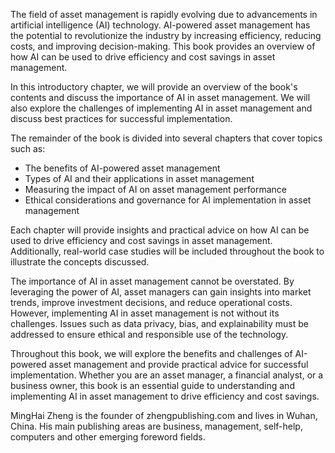 
The field of asset management is rapidly evolving due to advancements in artificial intelligence (AI) technology. AI-powered asset management has the potential to revolutionize the industry by increasing efficiency, reducing costs, and improving decision-making. This book provides an overview of how AI can be used to drive efficiency and cost savings in asset management.

In this introductory chapter, we will provide an overview of the book's contents and discuss the importance of AI in asset management. We will also explore the challenges of implementing AI in asset management and discuss best practices for successful implementation.

The remainder of the book is divided into several chapters that cover topics such as:

* The benefits of AI-powered asset management
* Types of AI and their applications in asset management
* Measuring the impact of AI on asset management performance
* Ethical considerations and governance for AI implementation in asset management

Each chapter will provide insights and practical advice on how AI can be used to drive efficiency and cost savings in asset management. Additionally, real-world case studies will be included throughout the book to illustrate the concepts discussed.

The importance of AI in asset management cannot be overstated. By leveraging the power of AI, asset managers can gain insights into market trends, improve investment decisions, and reduce operational costs. However, implementing AI in asset management is not without its challenges. Issues such as data privacy, bias, and explainability must be addressed to ensure ethical and responsible use of the technology.

Throughout this book, we will explore the benefits and challenges of AI-powered asset management and provide practical advice for successful implementation. Whether you are an asset manager, a financial analyst, or a business owner, this book is an essential guide to understanding and implementing AI in asset management to drive efficiency and cost savings.

MingHai Zheng is the founder of zhengpublishing.com and lives in Wuhan, China. His main publishing areas are business, management, self-help, computers and other emerging foreword fields.
